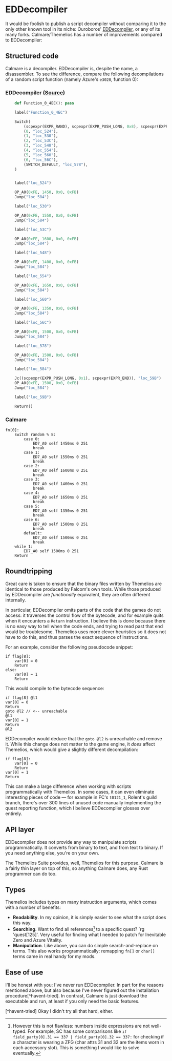 # EDDecompiler

It would be foolish to publish a script decompiler without comparing it to
the only other known tool in its niche: Ouroboros'
[EDDecompiler](https://github.com/GeofrontTeam/EDDecompiler/), or any of its
many forks. Calmare/Themelios has a number of improvements compared to
EDDecompiler:

## Structured code

Calmare is a decompiler. EDDecompiler is, despite the name, a disassembler. To
see the difference, compare the following decompilations of a random script
function (namely Azure's `e3020`, function 0):

### EDDecompiler ([Source](https://github.com/GeofrontTeam/EDDecompiler/blob/5017ec026ff7f96d1b22094e5fcd69821f176f04/Decompiler/p/scena/e3020.梅尔卡瓦.bin.py#L173-L238))

```py
    def Function_0_4EC(): pass

    label("Function_0_4EC")

    Switch(
        (scpexpr(EXPR_RAND), scpexpr(EXPR_PUSH_LONG, 0x8), scpexpr(EXPR_IMOD), scpexpr(EXPR_END)),
        (0, "loc_524"),
        (1, "loc_530"),
        (2, "loc_53C"),
        (3, "loc_548"),
        (4, "loc_554"),
        (5, "loc_560"),
        (6, "loc_56C"),
        (SWITCH_DEFAULT, "loc_578"),
    )


    label("loc_524")

    OP_A0(0xFE, 1450, 0x0, 0xFB)
    Jump("loc_584")

    label("loc_530")

    OP_A0(0xFE, 1550, 0x0, 0xFB)
    Jump("loc_584")

    label("loc_53C")

    OP_A0(0xFE, 1600, 0x0, 0xFB)
    Jump("loc_584")

    label("loc_548")

    OP_A0(0xFE, 1400, 0x0, 0xFB)
    Jump("loc_584")

    label("loc_554")

    OP_A0(0xFE, 1650, 0x0, 0xFB)
    Jump("loc_584")

    label("loc_560")

    OP_A0(0xFE, 1350, 0x0, 0xFB)
    Jump("loc_584")

    label("loc_56C")

    OP_A0(0xFE, 1500, 0x0, 0xFB)
    Jump("loc_584")

    label("loc_578")

    OP_A0(0xFE, 1500, 0x0, 0xFB)
    Jump("loc_584")

    label("loc_584")

    Jc((scpexpr(EXPR_PUSH_LONG, 0x1), scpexpr(EXPR_END)), "loc_59B")
    OP_A0(0xFE, 1500, 0x0, 0xFB)
    Jump("loc_584")

    label("loc_59B")

    Return()
```


### Calmare

```
fn[0]:
	switch random % 8:
		case 0:
			ED7_A0 self 1450ms 0 251
			break
		case 1:
			ED7_A0 self 1550ms 0 251
			break
		case 2:
			ED7_A0 self 1600ms 0 251
			break
		case 3:
			ED7_A0 self 1400ms 0 251
			break
		case 4:
			ED7_A0 self 1650ms 0 251
			break
		case 5:
			ED7_A0 self 1350ms 0 251
			break
		case 6:
			ED7_A0 self 1500ms 0 251
			break
		default:
			ED7_A0 self 1500ms 0 251
			break
	while 1:
		ED7_A0 self 1500ms 0 251
	Return
```

## Roundtripping

Great care is taken to ensure that the binary files written by Themelios are
identical to those produced by Falcom's own tools. While those produced by
EDDecompiler are *functionally* equivalent, they are often different
internally.

In particular, EDDecompiler omits parts of the code that the games do not
access: it traverses the control flow of the bytecode, and for example quits when
it encounters a `Return` instruction. I believe this is done because there is no
easy way to tell when the code ends, and trying to read past that end would be
troublesome. Themelios uses more clever heuristics so it does not have to do this,
and thus parses the exact sequence of instructions.

For an example, consider the following pseudocode snippet:

```
if flag[8]:
	var[0] = 0
	Return
else:
	var[0] = 1
	Return
```

This would compile to the bytecode sequence:

```
if flag[8] @l1
var[0] = 0
Return
goto @l2 // <-- unreachable
@l1
var[0] = 1
Return
@l2
```

EDDecompiler would deduce that the `goto @l2` is unreachable and remove it.
While this change does not matter to the game engine, it *does* affect
Themelios, which would give a slightly different decompilation:

```
if flag[8]:
	var[0] = 0
	Return
var[0] = 1
Return
```

This can make a large difference when working with scripts programmatically
with Themelios. In some cases, it can even eliminate interesting pieces of
code — for example in FC's `t0121_1`, Rolent's guild branch, there's over 300
lines of unused code manually implementing the quest reporting function, which
I believe EDDecompiler glosses over entirely.

## API layer

EDDecompiler does not provide any way to manipulate scripts programmatically.
It converts from binary to text, and from text to binary. If you need anything
else, you're on your own.

The Themelios Suite provides, well, Themelios for this purpose. Calmare is
a fairly thin layer on top of this, so anything Calmare does, any Rust
programmer can do too.

## Types

Themelios includes types on many instruction arguments, which comes with a
number of benefits:

- **Readability**. In my opinion, it is simply easier to see what the script
  does this way.
- **Searching**. Want to find all references[^item-ref] to a specific quest?
  `rg 'quest\[125\]'. Very useful for finding what I needed to patch for
  Inevitable Zero and Azure Vitality.
- **Manipulation**. Like above, you can do simple search-and-replace on terms.
  This also works programmatically: remapping `fn[]` or `char[]` terms came in
  real handy for my mods.

[^item-ref]: However this is not flawless: numbers inside expressions are not
  well-typed. For example, SC has some comparisons like
  `if field_party[0].31 == 337 | field_party[0].32 == 337:`
  for checking if a character is wearing a ZFG (char attrs 31 and 32 are the
  items worn in each accessory slot). This is something I would like to solve
  eventually.

## Ease of use

I'll be honest with you: I've never run EDDecompiler. In part for the reasons
mentioned above, but also because I've never figured out the installation
procedure[^havent-tried]. In contrast, Calmare is just download the executable
and run, at least if you only need the basic features.

[^havent-tried] Okay I didn't try all that hard, either.

